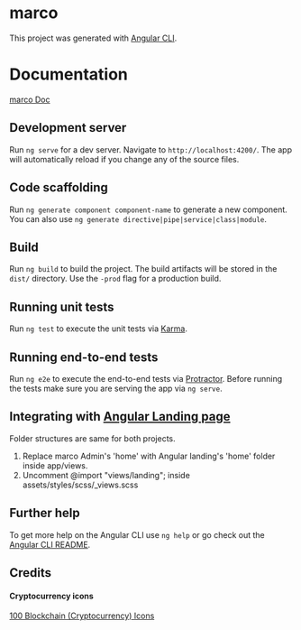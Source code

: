 # marco

This project was generated with [Angular CLI](https://github.com/angular/angular-cli).

# Documentation

[marco Doc](http://demos.ui-lib.com/marco-doc/)

## Development server

Run `ng serve` for a dev server. Navigate to `http://localhost:4200/`. The app will automatically reload if you change any of the source files.

## Code scaffolding

Run `ng generate component component-name` to generate a new component. You can also use `ng generate directive|pipe|service|class|module`.

## Build

Run `ng build` to build the project. The build artifacts will be stored in the `dist/` directory. Use the `-prod` flag for a production build.

## Running unit tests

Run `ng test` to execute the unit tests via [Karma](https://karma-runner.github.io).

## Running end-to-end tests

Run `ng e2e` to execute the end-to-end tests via [Protractor](http://www.protractortest.org/).
Before running the tests make sure you are serving the app via `ng serve`.

## Integrating with [Angular Landing page](https://themeforest.net/item/angular-landing-material-design-angular-app-landing-page/21198258)
  Folder structures are same for both projects. 
  1. Replace marco Admin's 'home' with Angular landing's 'home' folder inside app/views.
  2. Uncomment @import "views/landing"; inside assets/styles/scss/_views.scss


## Further help

To get more help on the Angular CLI use `ng help` or go check out the [Angular CLI README](https://github.com/angular/angular-cli/blob/master/README.md).


## Credits
#### Cryptocurrency icons
[100 Blockchain (Cryptocurrency) Icons](https://dribbble.com/shots/4000214-100-Blockchain-Assets-Icons-Freebies)